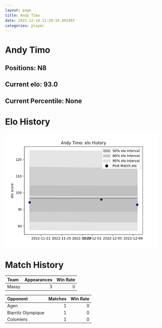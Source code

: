 ```yaml
---  
layout: page  
title: Andy Timo  
date: 2022-12-14 11:20:19.491493  
categories: player  
---
```

# Andy Timo

## Positions: N8

## Current elo: 93.0

## Current Percentile: None

# Elo History


![elo history](history_AndyTimo.png)
# Match History


| Team   |   Appearances |   Win Rate |
|:-------|--------------:|-----------:|
| Massy  |             3 |          0 |

| Opponent           |   Matches |   Win Rate |
|:-------------------|----------:|-----------:|
| Agen               |         1 |          0 |
| Biarritz Olympique |         1 |          0 |
| Colomiers          |         1 |          0 |